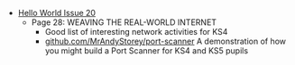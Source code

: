 

* [Hello World Issue 20](https://helloworld.raspberrypi.org/issues/20/pdf)
    * Page 28: WEAVING THE REAL-WORLD INTERNET
        * Good list of interesting network activities for KS4
        * [github.com/MrAndyStorey/port-scanner](https://github.com/MrAndyStorey/port-scanner)  A demonstration of how you might build a Port Scanner for KS4 and KS5 pupils
